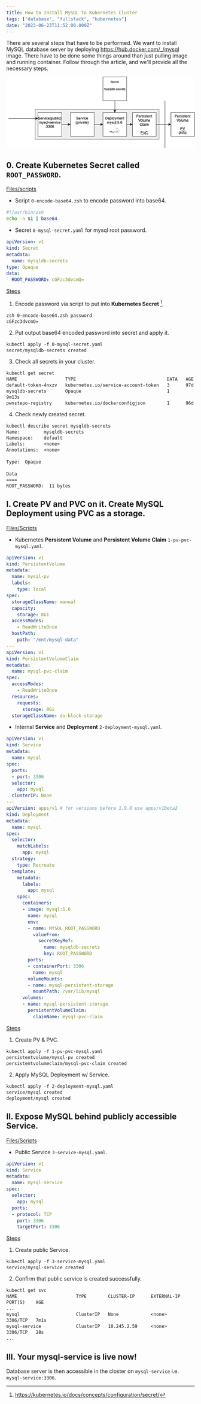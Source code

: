 ```yaml
---
title: How to Install MySQL to Kubernetes Cluster
tags: ["database", "fullstack", "kubernetes"]
date: "2023-06-23T11:52:00.000Z"
---
```


There are several steps that have to be performed. We want to install MySQL database server by deploying https://hub.docker.com/_/mysql image. There have to be done some things around than just pulling image and running container. Follow through the article, and we'll provide all the necessary steps.  
<p align="center">
  <img src="mysql-deployment.png" alt="Installed MySQL in K8s Cluster "/>
</p>

## 0. Create Kubernetes Secret called `ROOT_PASSWORD`.
<ins>Files/scripts</ins>
- Script `0-encode-base64.zsh` to encode password into base64.
```zsh 
#!/usr/bin/zsh
echo -n $1 | base64
```  
- Secret `0-mysql-secret.yaml` for mysql root password.
```yaml
apiVersion: v1
kind: Secret
metadata:
  name: mysqldb-secrets
type: Opaque
data:
  ROOT_PASSWORD: cGFzc3dvcmQ=
```
<ins>Steps</ins>
1. Encode password via script to put into **Kubernetes Secret** [^1].
```
zsh 0-encode-base64.zsh password
cGFzc3dvcmQ=
```
2. Put output base64 encoded password into secret and apply it.
```
kubectl apply -f 0-mysql-secret.yaml
secret/mysqldb-secrets created
```
3. Check all secrets in your cluster.
```
kubectl get secret
NAME                  TYPE                                  DATA   AGE
default-token-4nxzv   kubernetes.io/service-account-token   3      97d
mysqldb-secrets       Opaque                                1      9m13s
pwnstepo-registry     kubernetes.io/dockerconfigjson        1      96d
```
4. Check newly created secret.
```
kubectl describe secret mysqldb-secrets
Name:         mysqldb-secrets
Namespace:    default
Labels:       <none>
Annotations:  <none>

Type:  Opaque

Data
====
ROOT_PASSWORD:  11 bytes
```
## I. Create PV and PVC on it. Create MySQL Deployment using PVC as a storage.
<ins>Files/Scripts</ins>
- Kubernetes **Persistent Volume** and **Persistent Volume Claim** `1-pv-pvc-mysql.yaml`.
```yaml
apiVersion: v1
kind: PersistentVolume
metadata:
  name: mysql-pv
  labels:
    type: local
spec:
  storageClassName: manual
  capacity:
    storage: 8Gi
  accessModes:
    - ReadWriteOnce
  hostPath:
    path: "/mnt/mysql-data"
---
apiVersion: v1
kind: PersistentVolumeClaim
metadata:
  name: mysql-pvc-claim
spec:
  accessModes:
    - ReadWriteOnce
  resources:
    requests:
      storage: 8Gi
  storageClassName: do-block-storage
```
- Internal **Service** and **Deployment** `2-deployment-mysql.yaml`.
```yaml
apiVersion: v1
kind: Service
metadata:
  name: mysql
spec:
  ports:
  - port: 3306
  selector:
    app: mysql
  clusterIP: None
---
apiVersion: apps/v1 # for versions before 1.9.0 use apps/v1beta2
kind: Deployment
metadata:
  name: mysql
spec:
  selector:
    matchLabels:
      app: mysql
  strategy:
    type: Recreate
  template:
    metadata:
      labels:
        app: mysql
    spec:
      containers:
      - image: mysql:5.6
        name: mysql
        env:
        - name: MYSQL_ROOT_PASSWORD
          valueFrom:
            secretKeyRef:
              name: mysqldb-secrets
              key: ROOT_PASSWORD
        ports:
        - containerPort: 3306
          name: mysql
        volumeMounts:
        - name: mysql-persistent-storage
          mountPath: /var/lib/mysql
      volumes:
      - name: mysql-persistent-storage
        persistentVolumeClaim:
          claimName: mysql-pvc-claim
```
<ins>Steps</ins>
1. Create PV & PVC.
```
kubectl apply -f 1-pv-pvc-mysql.yaml
persistentvolume/mysql-pv created
persistentvolumeclaim/mysql-pvc-claim created
```
2. Apply MySQL Deployment w/ Service.
```
kubectl apply -f 2-deployment-mysql.yaml
service/mysql created
deployment/mysql created
```
## II. Expose MySQL behind publicly accessible Service.
<ins>Files/Scripts</ins>
- Public Service `3-service-mysql.yaml`.
```yaml
apiVersion: v1
kind: Service
metadata:
  name: mysql-service
spec:
  selector:
    app: mysql
  ports:
  - protocol: TCP
    port: 3306
    targetPort: 3306
```
<ins>Steps</ins>
1. Create public Service.
```
kubectl apply -f 3-service-mysql.yaml
service/mysql-service created
```
2. Confirm that public service is created successfully.
```
kubectl get svc
NAME                      TYPE        CLUSTER-IP      EXTERNAL-IP   PORT(S)    AGE
...
mysql                     ClusterIP   None            <none>        3306/TCP   7m1s
mysql-service             ClusterIP   10.245.2.59     <none>        3306/TCP   28s
...
```
## III. Your mysql-service is live now!
Database server is then accessible in the closter on `mysql-service` i.e. `mysql-service:3306`.   

[^1]: https://kubernetes.io/docs/concepts/configuration/secret/